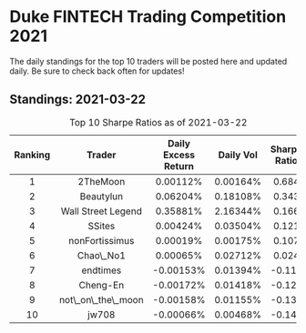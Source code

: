 
<!-- README.md is generated from README.Rmd. Please edit that file -->

# Duke FINTECH Trading Competition 2021

The daily standings for the top 10 traders will be posted here and
updated daily. Be sure to check back often for updates!

## Standings: 2021-03-22

<table>
<caption>
Top 10 Sharpe Ratios as of 2021-03-22
</caption>
<thead>
<tr>
<th style="text-align:center;">
Ranking
</th>
<th style="text-align:center;">
Trader
</th>
<th style="text-align:center;">
Daily Excess Return
</th>
<th style="text-align:center;">
Daily Vol
</th>
<th style="text-align:center;">
Sharpe Ratio
</th>
</tr>
</thead>
<tbody>
<tr>
<td style="text-align:center;">
1
</td>
<td style="text-align:center;">
2TheMoon
</td>
<td style="text-align:center;">
0.00112%
</td>
<td style="text-align:center;">
0.00164%
</td>
<td style="text-align:center;">
0.684
</td>
</tr>
<tr>
<td style="text-align:center;">
2
</td>
<td style="text-align:center;">
Beautylun
</td>
<td style="text-align:center;">
0.06204%
</td>
<td style="text-align:center;">
0.18108%
</td>
<td style="text-align:center;">
0.343
</td>
</tr>
<tr>
<td style="text-align:center;">
3
</td>
<td style="text-align:center;">
Wall Street Legend
</td>
<td style="text-align:center;">
0.35881%
</td>
<td style="text-align:center;">
2.16344%
</td>
<td style="text-align:center;">
0.166
</td>
</tr>
<tr>
<td style="text-align:center;">
4
</td>
<td style="text-align:center;">
SSites
</td>
<td style="text-align:center;">
0.00424%
</td>
<td style="text-align:center;">
0.03504%
</td>
<td style="text-align:center;">
0.121
</td>
</tr>
<tr>
<td style="text-align:center;">
5
</td>
<td style="text-align:center;">
nonFortissimus
</td>
<td style="text-align:center;">
0.00019%
</td>
<td style="text-align:center;">
0.00175%
</td>
<td style="text-align:center;">
0.107
</td>
</tr>
<tr>
<td style="text-align:center;">
6
</td>
<td style="text-align:center;">
Chao\_No1
</td>
<td style="text-align:center;">
0.00065%
</td>
<td style="text-align:center;">
0.02712%
</td>
<td style="text-align:center;">
0.024
</td>
</tr>
<tr>
<td style="text-align:center;">
7
</td>
<td style="text-align:center;">
endtimes
</td>
<td style="text-align:center;">
-0.00153%
</td>
<td style="text-align:center;">
0.01394%
</td>
<td style="text-align:center;">
-0.110
</td>
</tr>
<tr>
<td style="text-align:center;">
8
</td>
<td style="text-align:center;">
Cheng-En
</td>
<td style="text-align:center;">
-0.00172%
</td>
<td style="text-align:center;">
0.01418%
</td>
<td style="text-align:center;">
-0.121
</td>
</tr>
<tr>
<td style="text-align:center;">
9
</td>
<td style="text-align:center;">
not\_on\_the\_moon
</td>
<td style="text-align:center;">
-0.00158%
</td>
<td style="text-align:center;">
0.01155%
</td>
<td style="text-align:center;">
-0.137
</td>
</tr>
<tr>
<td style="text-align:center;">
10
</td>
<td style="text-align:center;">
jw708
</td>
<td style="text-align:center;">
-0.00066%
</td>
<td style="text-align:center;">
0.00468%
</td>
<td style="text-align:center;">
-0.141
</td>
</tr>
</tbody>
</table>
